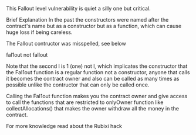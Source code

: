 This Fallout level vulnerability is quiet a silly one but critical. 

Brief Explanation
In the past the constructors were named after the contract's name but as a constructor but as a function, which can cause huge loss if being careless. 

The Fallout contructor was misspelled, see below

fal1out not fallout

Note that the second l is 1 (one) not l, which implicates the constructor that the Fal1out function is a regular function not a constructor, anyone that calls it becomes the contract owner and also can be called as many times as possible unlike the contructor that can only be called once.

Calling the Fal1out function makes you the contract owner and give access to call the functions that are restricted to onlyOwner function like collectAllocations() that makes the owner withdraw all the money in the contract.

For more knowledge read about the Rubixi hack
